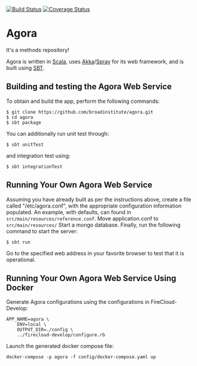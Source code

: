 [![Build Status](https://travis-ci.org/broadinstitute/agora.svg?branch=master)](https://travis-ci.org/broadinstitute/agora?branch=master)
[![Coverage Status](https://coveralls.io/repos/broadinstitute/agora/badge.svg?branch=master)](https://coveralls.io/r/broadinstitute/agora?branch=master)


Agora
=====

It's a methods repository!

Agora is written in [Scala](http://www.scala-lang.org/), uses [Akka](http://akka.io/)/[Spray](http://spray.io/) for its web framework, and is built using [SBT](www.scala-sbt.org/).

## Building and testing the Agora Web Service

To obtain and build the app, perform the following commands:

```
$ git clone https://github.com/broadinstitute/agora.git
$ cd agora
$ sbt package
```

You can additionally run unit test through:

```
$ sbt unitTest
```

and integration test using:

```
$ sbt integrationTest
```

## Running Your Own Agora Web Service

Assuming you have already built as per the instructions above, create a file called "/etc/agora.conf", with the appropriate configuration information populated.
An example, with defaults, can found in ```src/main/resources/reference.conf```.
Move application.conf to ```src/main/resources/```
Start a mongo database.
Finally, run the following command to start the server:

```
$ sbt run
```

Go to the specified web address in your favorite browser to test that it is operational.

## Running Your Own Agora Web Service Using Docker

Generate Agora configurations using the configurations in FireCloud-Develop:

```
APP_NAME=agora \ 
    ENV=local \
    OUTPUT_DIR=./config \
    ../firecloud-develop/configure.rb
```

Launch the generated docker compose file:

```
docker-compose -p agora -f config/docker-compose.yaml up
```
